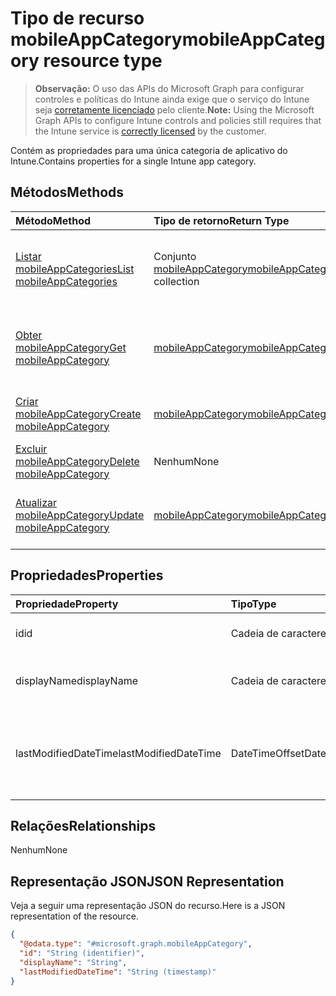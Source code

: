 # <a name="mobileappcategory-resource-type"></a><span data-ttu-id="857ea-101">Tipo de recurso mobileAppCategory</span><span class="sxs-lookup"><span data-stu-id="857ea-101">mobileAppCategory resource type</span></span>

> <span data-ttu-id="857ea-102">**Observação:** O uso das APIs do Microsoft Graph para configurar controles e políticas do Intune ainda exige que o serviço do Intune seja [corretamente licenciado](https://go.microsoft.com/fwlink/?linkid=839381) pelo cliente.</span><span class="sxs-lookup"><span data-stu-id="857ea-102">**Note:** Using the Microsoft Graph APIs to configure Intune controls and policies still requires that the Intune service is [correctly licensed](https://go.microsoft.com/fwlink/?linkid=839381) by the customer.</span></span>

<span data-ttu-id="857ea-103">Contém as propriedades para uma única categoria de aplicativo do Intune.</span><span class="sxs-lookup"><span data-stu-id="857ea-103">Contains properties for a single Intune app category.</span></span>
## <a name="methods"></a><span data-ttu-id="857ea-104">Métodos</span><span class="sxs-lookup"><span data-stu-id="857ea-104">Methods</span></span>
|<span data-ttu-id="857ea-105">Método</span><span class="sxs-lookup"><span data-stu-id="857ea-105">Method</span></span>|<span data-ttu-id="857ea-106">Tipo de retorno</span><span class="sxs-lookup"><span data-stu-id="857ea-106">Return Type</span></span>|<span data-ttu-id="857ea-107">Descrição</span><span class="sxs-lookup"><span data-stu-id="857ea-107">Description</span></span>|
|:---|:---|:---|
|[<span data-ttu-id="857ea-108">Listar mobileAppCategories</span><span class="sxs-lookup"><span data-stu-id="857ea-108">List mobileAppCategories</span></span>](../api/intune_apps_mobileappcategory_list.md)|<span data-ttu-id="857ea-109">Conjunto [mobileAppCategory](../resources/intune_apps_mobileappcategory.md)</span><span class="sxs-lookup"><span data-stu-id="857ea-109">[mobileAppCategory](../resources/intune_apps_mobileappcategory.md) collection</span></span>|<span data-ttu-id="857ea-110">Listar propriedades e as relações de objetos de [mobileAppCategory](../resources/intune_apps_mobileappcategory.md).</span><span class="sxs-lookup"><span data-stu-id="857ea-110">List properties and relationships of the [mobileAppCategory](../resources/intune_apps_mobileappcategory.md) objects.</span></span>|
|[<span data-ttu-id="857ea-111">Obter mobileAppCategory</span><span class="sxs-lookup"><span data-stu-id="857ea-111">Get mobileAppCategory</span></span>](../api/intune_apps_mobileappcategory_get.md)|[<span data-ttu-id="857ea-112">mobileAppCategory</span><span class="sxs-lookup"><span data-stu-id="857ea-112">mobileAppCategory</span></span>](../resources/intune_apps_mobileappcategory.md)|<span data-ttu-id="857ea-113">Ler propriedades e relações de objetos de [mobileAppCategory](../resources/intune_apps_mobileappcategory.md).</span><span class="sxs-lookup"><span data-stu-id="857ea-113">Read properties and relationships of the [mobileAppCategory](../resources/intune_apps_mobileappcategory.md) object.</span></span>|
|[<span data-ttu-id="857ea-114">Criar mobileAppCategory</span><span class="sxs-lookup"><span data-stu-id="857ea-114">Create mobileAppCategory</span></span>](../api/intune_apps_mobileappcategory_create.md)|[<span data-ttu-id="857ea-115">mobileAppCategory</span><span class="sxs-lookup"><span data-stu-id="857ea-115">mobileAppCategory</span></span>](../resources/intune_apps_mobileappcategory.md)|<span data-ttu-id="857ea-116">Criar um novo objeto de [mobileAppCategory](../resources/intune_apps_mobileappcategory.md).</span><span class="sxs-lookup"><span data-stu-id="857ea-116">Create a new [mobileAppCategory](../resources/intune_apps_mobileappcategory.md) object.</span></span>|
|[<span data-ttu-id="857ea-117">Excluir mobileAppCategory</span><span class="sxs-lookup"><span data-stu-id="857ea-117">Delete mobileAppCategory</span></span>](../api/intune_apps_mobileappcategory_delete.md)|<span data-ttu-id="857ea-118">Nenhum</span><span class="sxs-lookup"><span data-stu-id="857ea-118">None</span></span>|<span data-ttu-id="857ea-119">Excluir uma [mobileAppCategory](../resources/intune_apps_mobileappcategory.md).</span><span class="sxs-lookup"><span data-stu-id="857ea-119">Deletes a [mobileAppCategory](../resources/intune_apps_mobileappcategory.md).</span></span>|
|[<span data-ttu-id="857ea-120">Atualizar mobileAppCategory</span><span class="sxs-lookup"><span data-stu-id="857ea-120">Update mobileAppCategory</span></span>](../api/intune_apps_mobileappcategory_update.md)|[<span data-ttu-id="857ea-121">mobileAppCategory</span><span class="sxs-lookup"><span data-stu-id="857ea-121">mobileAppCategory</span></span>](../resources/intune_apps_mobileappcategory.md)|<span data-ttu-id="857ea-122">Atualizar as propriedades de um objeto de [mobileAppCategory](../resources/intune_apps_mobileappcategory.md).</span><span class="sxs-lookup"><span data-stu-id="857ea-122">Update the properties of a [mobileAppCategory](../resources/intune_apps_mobileappcategory.md) object.</span></span>|

## <a name="properties"></a><span data-ttu-id="857ea-123">Propriedades</span><span class="sxs-lookup"><span data-stu-id="857ea-123">Properties</span></span>
|<span data-ttu-id="857ea-124">Propriedade</span><span class="sxs-lookup"><span data-stu-id="857ea-124">Property</span></span>|<span data-ttu-id="857ea-125">Tipo</span><span class="sxs-lookup"><span data-stu-id="857ea-125">Type</span></span>|<span data-ttu-id="857ea-126">Descrição</span><span class="sxs-lookup"><span data-stu-id="857ea-126">Description</span></span>|
|:---|:---|:---|
|<span data-ttu-id="857ea-127">id</span><span class="sxs-lookup"><span data-stu-id="857ea-127">id</span></span>|<span data-ttu-id="857ea-128">Cadeia de caracteres</span><span class="sxs-lookup"><span data-stu-id="857ea-128">String</span></span>|<span data-ttu-id="857ea-129">A chave da entidade.</span><span class="sxs-lookup"><span data-stu-id="857ea-129">The key of the entity.</span></span>|
|<span data-ttu-id="857ea-130">displayName</span><span class="sxs-lookup"><span data-stu-id="857ea-130">displayName</span></span>|<span data-ttu-id="857ea-131">Cadeia de caracteres</span><span class="sxs-lookup"><span data-stu-id="857ea-131">String</span></span>|<span data-ttu-id="857ea-132">O nome da categoria do aplicativo.</span><span class="sxs-lookup"><span data-stu-id="857ea-132">The name of the app category.</span></span>|
|<span data-ttu-id="857ea-133">lastModifiedDateTime</span><span class="sxs-lookup"><span data-stu-id="857ea-133">lastModifiedDateTime</span></span>|<span data-ttu-id="857ea-134">DateTimeOffset</span><span class="sxs-lookup"><span data-stu-id="857ea-134">DateTimeOffset</span></span>|<span data-ttu-id="857ea-135">A data e hora que a mobileAppCategory foi modificada pela última vez.</span><span class="sxs-lookup"><span data-stu-id="857ea-135">The date and time the mobileAppCategory was last modified.</span></span>|

## <a name="relationships"></a><span data-ttu-id="857ea-136">Relações</span><span class="sxs-lookup"><span data-stu-id="857ea-136">Relationships</span></span>
<span data-ttu-id="857ea-137">Nenhum</span><span class="sxs-lookup"><span data-stu-id="857ea-137">None</span></span>
## <a name="json-representation"></a><span data-ttu-id="857ea-138">Representação JSON</span><span class="sxs-lookup"><span data-stu-id="857ea-138">JSON Representation</span></span>
<span data-ttu-id="857ea-139">Veja a seguir uma representação JSON do recurso.</span><span class="sxs-lookup"><span data-stu-id="857ea-139">Here is a JSON representation of the resource.</span></span>
<!-- {
  "blockType": "resource",
  "keyProperty": "id",
  "@odata.type": "microsoft.graph.mobileAppCategory"
}
-->
``` json
{
  "@odata.type": "#microsoft.graph.mobileAppCategory",
  "id": "String (identifier)",
  "displayName": "String",
  "lastModifiedDateTime": "String (timestamp)"
}
```



